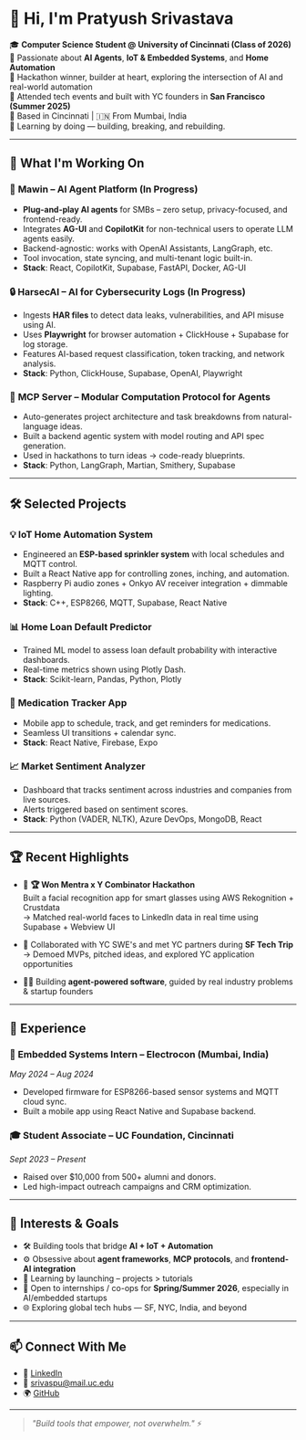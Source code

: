 # 👋 Hi, I'm Pratyush Srivastava

🎓 **Computer Science Student @ University of Cincinnati (Class of 2026)**  
🔬 Passionate about **AI Agents**, **IoT & Embedded Systems**, and **Home Automation**  
🚀 Hackathon winner, builder at heart, exploring the intersection of AI and real-world automation  
🌉 Attended tech events and built with YC founders in **San Francisco (Summer 2025)**  
📍 Based in Cincinnati | 🇮🇳 From Mumbai, India  
🧠 Learning by doing — building, breaking, and rebuilding.

---

## 🚀 What I'm Working On

### 🧠 **Mawin – AI Agent Platform** (In Progress)
- **Plug-and-play AI agents** for SMBs – zero setup, privacy-focused, and frontend-ready.
- Integrates **AG-UI** and **CopilotKit** for non-technical users to operate LLM agents easily.
- Backend-agnostic: works with OpenAI Assistants, LangGraph, etc.
- Tool invocation, state syncing, and multi-tenant logic built-in.
- **Stack**: React, CopilotKit, Supabase, FastAPI, Docker, AG-UI

### 🔒 **HarsecAI – AI for Cybersecurity Logs** (In Progress)
- Ingests **HAR files** to detect data leaks, vulnerabilities, and API misuse using AI.
- Uses **Playwright** for browser automation + ClickHouse + Supabase for log storage.
- Features AI-based request classification, token tracking, and network analysis.
- **Stack**: Python, ClickHouse, Supabase, OpenAI, Playwright

### 🧠 **MCP Server – Modular Computation Protocol for Agents**
- Auto-generates project architecture and task breakdowns from natural-language ideas.
- Built a backend agentic system with model routing and API spec generation.
- Used in hackathons to turn ideas → code-ready blueprints.
- **Stack**: Python, LangGraph, Martian, Smithery, Supabase

---

## 🛠️ Selected Projects

### 💡 **IoT Home Automation System**
- Engineered an **ESP-based sprinkler system** with local schedules and MQTT control.
- Built a React Native app for controlling zones, inching, and automation.
- Raspberry Pi audio zones + Onkyo AV receiver integration + dimmable lighting.
- **Stack**: C++, ESP8266, MQTT, Supabase, React Native

### 📊 **Home Loan Default Predictor**
- Trained ML model to assess loan default probability with interactive dashboards.
- Real-time metrics shown using Plotly Dash.
- **Stack**: Scikit-learn, Pandas, Python, Plotly

### 💊 **Medication Tracker App**
- Mobile app to schedule, track, and get reminders for medications.
- Seamless UI transitions + calendar sync.
- **Stack**: React Native, Firebase, Expo

### 📈 **Market Sentiment Analyzer**
- Dashboard that tracks sentiment across industries and companies from live sources.
- Alerts triggered based on sentiment scores.
- **Stack**: Python (VADER, NLTK), Azure DevOps, MongoDB, React

---

## 🏆 Recent Highlights

- 🥇 **🏆 Won Mentra x Y Combinator Hackathon**  
  Built a facial recognition app for smart glasses using AWS Rekognition + Crustdata  
  → Matched real-world faces to LinkedIn data in real time using Supabase + Webview UI

- 👥 Collaborated with YC SWE's and met YC partners during **SF Tech Trip**  
  → Demoed MVPs, pitched ideas, and explored YC application opportunities

- 👨‍💻 Building **agent-powered software**, guided by real industry problems & startup founders

---

## 💼 Experience

### 🔧 Embedded Systems Intern – Electrocon (Mumbai, India)
*May 2024 – Aug 2024*  
- Developed firmware for ESP8266-based sensor systems and MQTT cloud sync.
- Built a mobile app using React Native and Supabase backend.

### 🎓 Student Associate – UC Foundation, Cincinnati
*Sept 2023 – Present*  
- Raised over $10,000 from 500+ alumni and donors.
- Led high-impact outreach campaigns and CRM optimization.

---

## 🎯 Interests & Goals

- 🛠️ Building tools that bridge **AI + IoT + Automation**
- ⚙️ Obsessive about **agent frameworks**, **MCP protocols**, and **frontend-AI integration**
- 🧪 Learning by launching – projects > tutorials
- 💼 Open to internships / co-ops for **Spring/Summer 2026**, especially in AI/embedded startups
- 🌐 Exploring global tech hubs — SF, NYC, India, and beyond

---

## 📫 Connect With Me

- 💼 [LinkedIn](https://linkedin.com/in/pratyush-sri)
- 📨 srivaspu@mail.uc.edu
- 🌍 [GitHub](https://github.com/pratyush1710)

---

> _"Build tools that empower, not overwhelm."_ ⚡
